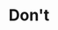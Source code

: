 ---
layout: archive_film
permalink: en/archive/2021/music-video/dont

title: Don't
director: Fermín Cimadevilla
country: Spain
description: "Music video for Grammy winner Los Amigos Invisibles' Julio Briceño -aka Chulius & The Filarmónicos- latest single release."
category: music-video
image_folder: images/films/archive/2021/music-video/dont
is_winner: false
submission_year: 2021
lang: en
---